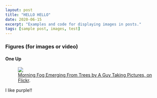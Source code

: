 ```yaml
---
layout: post
title: "HELLO HELLO"
date: 2020-06-15
excerpt: "Examples and code for displaying images in posts."
tags: [sample post, images, test]
---
```




### Figures (for images or video)

#### One Up

<figure>
	<a href="https://www.color-hex.com/palettes/22927.png"><img src="https://www.color-hex.com/palettes/22927.png"></a>
	<figcaption><a href="https://www.color-hex.com/palettes/22927.png" title="Morning Fog Emerging From Trees by A Guy Taking Pictures, on Flickr">Morning Fog Emerging From Trees by A Guy Taking Pictures, on Flickr</a>.</figcaption>
</figure>

I like purple!!



